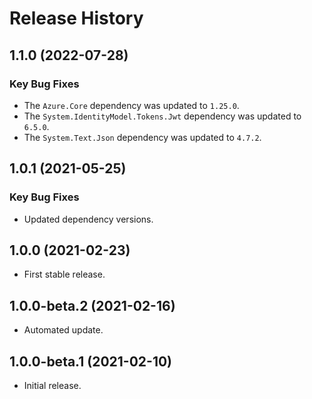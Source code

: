 # Release History

## 1.1.0 (2022-07-28)

### Key Bug Fixes

- The `Azure.Core` dependency was updated to `1.25.0`.
- The `System.IdentityModel.Tokens.Jwt` dependency was updated to `6.5.0`.
- The `System.Text.Json` dependency was updated to `4.7.2`.

## 1.0.1 (2021-05-25)

### Key Bug Fixes

- Updated dependency versions.

## 1.0.0 (2021-02-23)

- First stable release.

## 1.0.0-beta.2 (2021-02-16)

- Automated update.

## 1.0.0-beta.1 (2021-02-10)

- Initial release.
